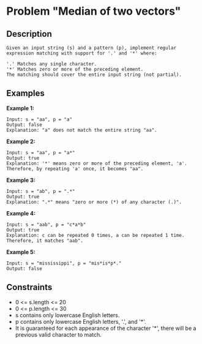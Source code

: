 # Problem "Median of two vectors"

## Description

    Given an input string (s) and a pattern (p), implement regular expression matching with support for '.' and '*' where: 

    '.' Matches any single character.​​​​
    '*' Matches zero or more of the preceding element.
    The matching should cover the entire input string (not partial).

## Examples

**Example 1:**

    Input: s = "aa", p = "a"
    Output: false
    Explanation: "a" does not match the entire string "aa".

**Example 2:**

    Input: s = "aa", p = "a*"
    Output: true
    Explanation: '*' means zero or more of the preceding element, 'a'. Therefore, by repeating 'a' once, it becomes "aa".

**Example 3:**

    Input: s = "ab", p = ".*"
    Output: true
    Explanation: ".*" means "zero or more (*) of any character (.)".

**Example 4:**

    Input: s = "aab", p = "c*a*b"
    Output: true
    Explanation: c can be repeated 0 times, a can be repeated 1 time. Therefore, it matches "aab".

**Example 5:**

    Input: s = "mississippi", p = "mis*is*p*."
    Output: false
 
## Constraints

- 0 <= s.length <= 20
- 0 <= p.length <= 30
- s contains only lowercase English letters.
- p contains only lowercase English letters, '.', and '*'.
- It is guaranteed for each appearance of the character '*', there will be a previous valid character to match.